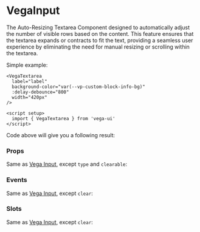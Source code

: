 # VegaInput
The Auto-Resizing Textarea Component designed to automatically adjust the number of visible rows based on the content.
This feature ensures that the textarea expands or contracts to fit the text, providing a seamless user experience by eliminating the need for manual resizing or scrolling within the textarea.

Simple example:
```vue
<VegaTextarea
  label="label"
  background-color="var(--vp-custom-block-info-bg)"
  :delay-debounce="800"
  width="420px"
/>

<script setup>
  import { VegaTextarea } from 'vega-ui'
</script>

```

Code above will give you a following result:

<div>
  <vega-textarea
      label="label"
      background-color="var(--vp-custom-block-info-bg)"
      :delay-debounce="800"
      width="420px"
  />
</div>

### Props

Same as [Vega Input](./vega-input#props), except `type` and `clearable`:

### Events

Same as [Vega Input](./vega-input#events), except `clear`:

### Slots

Same as [Vega Input](./vega-input#slots), except `clear`:


<script setup>
import VegaTextarea from '../../src/components/VegaTextarea.vue'
</script>